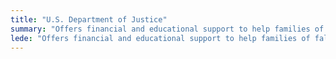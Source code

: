 ```yaml
---
title: "U.S. Department of Justice"
summary: "Offers financial and educational support to help families of fallen public safety officers."
lede: "Offers financial and educational support to help families of fallen public safety officers."
---
```


